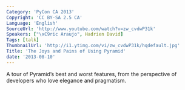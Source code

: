 ```yaml
---
Category: 'PyCon CA 2013'
Copyright: 'CC BY-SA 2.5 CA'
Language: 'English'
SourceUrl: 'http://www.youtube.com/watch?v=zw_cvdwP31k'
Speakers: ["\xC9ric Araujo", Hadrien David]
Tags: [talk]
ThumbnailUrl: 'http://i1.ytimg.com/vi/zw_cvdwP31k/hqdefault.jpg'
Title: 'The Joys and Pains of Using Pyramid'
date: '2013-08-10'
---
```

A tour of Pyramid’s best and worst features, from the perspective of developers who love elegance and pragmatism.